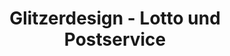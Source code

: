 ---
title: "Glitzerdesign - Lotto und Postservice"
url: /braunschweig/glitzerdesign-lotto-und-postservice/
shop: Allgemein
---